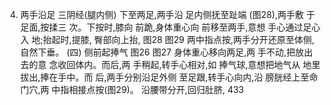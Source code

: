 4. 两手沿足
三阴经(腿内侧)
下至两足,两手沿
足内侧抚至趾端
(图28),两手敷
于足面,按揉三
次。下按时,膝向
前跪,身体重心向
前移至两手,意想
手心通过足心入
地;抬起时,提膝,
臀部向上抬,
图28
图29
两中指点按,两手分开还原至体侧,自然下垂。
(四) 侧前起捧气
图26
图27
身体重心移向两足,两
手不动,把放出去的意
念收回体内。而后,两
手稍起,转手心相对,如
捧气球,意想把地气从
地里拔出,捧在手中。而
后,两手分别沿足外侧
至足跟,转手心向内,沿
膀胱经上至命门穴,两
中指相接点按(图29)。
沿腰带分开,回归肚脐,
433
